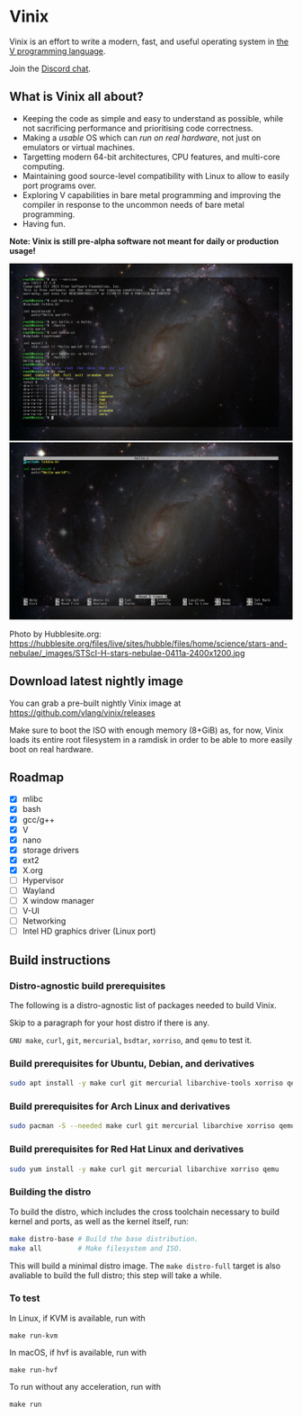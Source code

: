 # Vinix

Vinix is an effort to write a modern, fast, and useful operating system in [the V programming language](https://vlang.io).

Join the [Discord chat](https://discord.gg/S5Nm6ZDU38).

## What is Vinix all about?

- Keeping the code as simple and easy to understand as possible, while not sacrificing
performance and prioritising code correctness.
- Making a *usable* OS which can *run on real hardware*, not just on emulators or
virtual machines.
- Targetting modern 64-bit architectures, CPU features, and multi-core computing.
- Maintaining good source-level compatibility with Linux to allow to easily port programs over.
- Exploring V capabilities in bare metal programming and improving the compiler in response to the uncommon needs of bare metal programming.
- Having fun.

**Note: Vinix is still pre-alpha software not meant for daily or production usage!**

![Screenshot 0](/screenshot0.png?raw=true "Screenshot 0")
![Screenshot 1](/screenshot1.png?raw=true "Screenshot 1")

Photo by Hubblesite.org: https://hubblesite.org/files/live/sites/hubble/files/home/science/stars-and-nebulae/_images/STScI-H-stars-nebulae-0411a-2400x1200.jpg

## Download latest nightly image

You can grab a pre-built nightly Vinix image at https://github.com/vlang/vinix/releases

Make sure to boot the ISO with enough memory (8+GiB) as, for now, Vinix loads its
entire root filesystem in a ramdisk in order to be able to more easily boot
on real hardware.

## Roadmap

- [x] mlibc
- [x] bash
- [x] gcc/g++
- [x] V
- [x] nano
- [x] storage drivers
- [x] ext2
- [x] X.org
- [ ] Hypervisor
- [ ] Wayland 
- [ ] X window manager
- [ ] V-UI
- [ ] Networking
- [ ] Intel HD graphics driver (Linux port)

## Build instructions

### Distro-agnostic build prerequisites

The following is a distro-agnostic list of packages needed to build Vinix.

Skip to a paragraph for your host distro if there is any.

`GNU make`, `curl`, `git`, `mercurial`, `bsdtar`, `xorriso`, and `qemu`
to test it.

### Build prerequisites for Ubuntu, Debian, and derivatives
```bash
sudo apt install -y make curl git mercurial libarchive-tools xorriso qemu-system-x86
```

### Build prerequisites for Arch Linux and derivatives
```bash
sudo pacman -S --needed make curl git mercurial libarchive xorriso qemu
```

### Build prerequisites for Red Hat Linux and derivatives
```bash
sudo yum install -y make curl git mercurial libarchive xorriso qemu
```

### Building the distro

To build the distro, which includes the cross toolchain necessary
to build kernel and ports, as well as the kernel itself, run:

```bash
make distro-base # Build the base distribution.
make all         # Make filesystem and ISO.
```

This will build a minimal distro image. The `make distro-full` target
is also avaliable to build the full distro; this step will take a while.

### To test

In Linux, if KVM is available, run with

```
make run-kvm
```

In macOS, if hvf is available, run with

```
make run-hvf
```

To run without any acceleration, run with

```
make run
```
